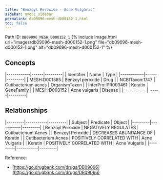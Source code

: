 ```yaml
---
title: "Benzoyl Peroxide - Acne Vulgaris"
sidebar: mydoc_sidebar
permalink: db09096-mesh-d000152-1.html
toc: false 
---
```



Path ID: `DB09096_MESH_D000152_1`
{% include image.html url="images/db09096-mesh-d000152-1.png" file="db09096-mesh-d000152-1.png" alt="db09096-mesh-d000152-1" %}

## Concepts

|------------|------|---------|
| Identifier | Name | Type    |
|------------|------|---------|
| MESH:D001585 | Benzoyl peroxide | Drug |
| NCBITaxon:1747 | Cutibacterium acnes | OrganismTaxon |
| InterPro:IPR003461 | Keratin | GeneFamily |
| MESH:D000152 | Acne vulgaris | Disease |
|------------|------|---------|

## Relationships

|---------|-----------|---------|
| Subject | Predicate | Object  |
|---------|-----------|---------|
| Benzoyl Peroxide | NEGATIVELY REGULATES | Cutibacterium Acnes |
| Benzoyl Peroxide | DECREASES ABUNDANCE OF | Keratin |
| Cutibacterium Acnes | POSITIVELY CORRELATED WITH | Acne Vulgaris |
| Keratin | POSITIVELY CORRELATED WITH | Acne Vulgaris |
|---------|-----------|---------|

Reference: 
  - [https://go.drugbank.com/drugs/DB09096](https://go.drugbank.com/drugs/DB09096)
